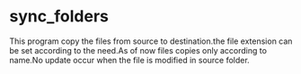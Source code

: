 # sync_folders
This program copy the files from source to destination.the file extension can be set according to the need.As of now files copies only according to name.No update occur when the file is modified in source folder.

